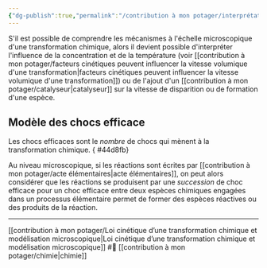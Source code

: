 ```yaml
---
{"dg-publish":true,"permalink":"/contribution à mon potager/interprétation microscopique de l'influence des facteurs cinétiques/"}
---
```


S'il est possible de comprendre les mécanismes à l'échelle microscopique d'une transformation chimique, alors il devient possible d'interpréter l'influence de la concentration et de la température (voir [[contribution à mon potager/facteurs cinétiques peuvent influencer la vitesse volumique d'une transformation\|facteurs cinétiques peuvent influencer la vitesse volumique d'une transformation]]) ou de l'ajout d'un [[contribution à mon potager/catalyseur\|catalyseur]] sur la vitesse de disparition ou de formation d'une espèce.  
## Modèle des chocs efficace
Les chocs efficaces sont le *nombre* de chocs qui mènent à la transformation chimique. 
{ #44d8fb}


Au niveau microscopique, si les réactions sont écrites par [[contribution à mon potager/acte élémentaires\|acte élémentaires]], on peut alors considérer que les réactions se produisent par une *succession* de choc efficace pour un choc efficace entre deux espèces chimiques engagées dans un processus élémentaire permet de former des espèces réactives ou des produits de la réaction. 

---
[[contribution à mon potager/Loi cinétique d’une transformation chimique et modélisation microscopique\|Loi cinétique d’une transformation chimique et modélisation microscopique]] #🌲 [[contribution à mon potager/chimie\|chimie]]